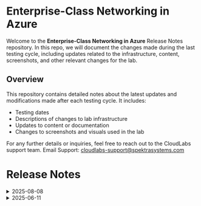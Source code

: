 # Enterprise-Class Networking in Azure

Welcome to the **Enterprise-Class Networking in Azure** Release Notes repository. In this repo, we will document the changes made during the last testing cycle, including updates related to the infrastructure, content, screenshots, and other relevant changes for the lab.

## Overview

This repository contains detailed notes about the latest updates and modifications made after each testing cycle. It includes:

- Testing dates
- Descriptions of changes to lab infrastructure
- Updates to content or documentation
- Changes to screenshots and visuals used in the lab

For any further details or inquiries, feel free to reach out to the CloudLabs support team. Email Support: cloudlabs-support@spektrasystems.com

# Release Notes

<details>
  <summary>2025-08-08</summary>

## Release Date: 2025-08-08

### Summary of Changes

Validated the Enterprise-Class Networking lab end-to-end, ensured prerequisites were met, and refreshed instructions with new UI screenshots, fixed numbering, and improved rendering for clarity.

### Infrastructure Changes

No infrastructure changes were required in this update. 

### Content Changes

N/A

### Screenshot Updates

- **Major updates**: 

    - **Updated UI Screenshots**: Added new and updated screenshots.
    - **Instruction Refinements**: Fixed numbering and rendering issues, and added clear instructions.

### Testing Notes

- **Testing Date**: 2025-08-08

### Testing Scope 

 Conducted end-to-end lab validation, ensured prerequisites were met, and updated content to reflect the latest UI changes.

</details>

<details>
  <summary>2025-06-11</summary>

### Release Date: 2025-06-11
  
- **Testing Date**: 2025-06-11

## Infrastructure Changes

- N/A

## Content Changes

- **Change**: Minor changes to enhance the overall user experience.


## Screenshot Updates

- **Change**: Updated Screenshots as per the lates UI changes.

## Validation

  NA

## Testing Notes

- **Test Validation Summary**: Validations are up to date as per the latest updates.

---
</details>


